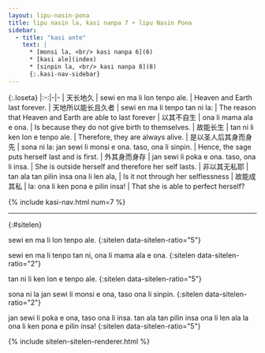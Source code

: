 ```yaml
---
layout: lipu-nasin-pona
title: lipu nasin la, kasi nanpa 7 • lipu Nasin Pona
sidebar:
  - title: "kasi ante"
    text: |
      * [monsi la, <br/> kasi nanpa 6](6)
      * [kasi ale](index)
      * [sinpin la, <br/> kasi nanpa 8](8)
      {:.kasi-nav-sidebar}
---
```


{:.loseta}
|:-:|-|-
| 天长地久                   | sewi en ma li lon tenpo ale.                              | Heaven and Earth last forever.
| 天地所以<wbr/>能长且久者   | sewi en ma li tenpo tan ni la:                            | The reason that Heaven and Earth are able to last forever
| 以其不自生                 | ona li mama ala e ona.                                    | Is because they do not give birth to themselves.
| 故能长生                   | tan ni li ken lon e tenpo ale.                            | Therefore, they are always alive.
| 是以圣人<wbr/>后其身而身先 | sona ni la: jan sewi li monsi e ona. taso, ona li sinpin. | Hence, the sage puts herself last and is first.
| 外其身而身存               | jan sewi li poka e ona. taso, ona li insa.                | She is outside herself and therefore her self lasts.
| 非以其无私耶               | tan ala tan pilin insa ona li len ala,                    | Is it not through her selflessness
| 故能成其私                 | la: ona li ken pona e pilin insa!                         | That she is able to perfect herself?

{% include kasi-nav.html num=7 %}

-------
{:#sitelen}

sewi en ma li lon tenpo ale.
{:sitelen data-sitelen-ratio="5"}

sewi en ma li tenpo tan ni,
ona li mama ala e ona.
{:sitelen data-sitelen-ratio="2"}

tan ni li ken lon e tenpo ale.
{:sitelen data-sitelen-ratio="5"}

sona ni la jan sewi li monsi e ona, taso ona li sinpin.
{:sitelen data-sitelen-ratio="2"}

jan sewi li poka e ona, taso ona li insa.
tan ala tan pilin insa ona li len ala la ona li ken pona e pilin insa!
{:sitelen data-sitelen-ratio="5"}

{% include sitelen-sitelen-renderer.html %}
